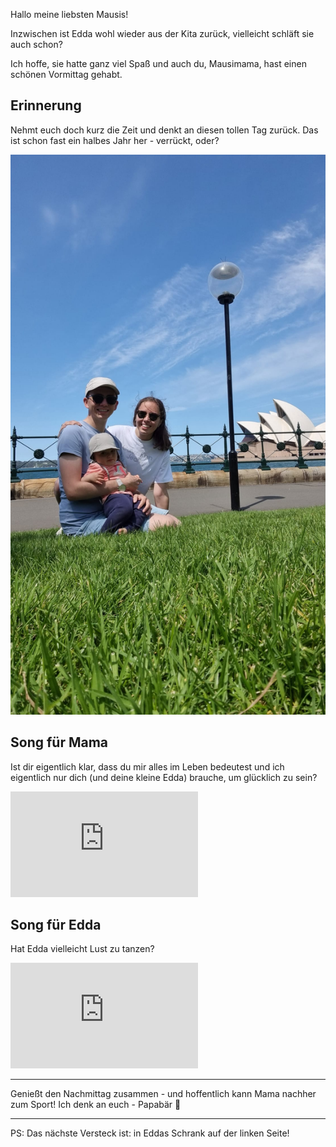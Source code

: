 Hallo meine liebsten Mausis!

Inzwischen ist Edda wohl wieder aus der Kita zurück, vielleicht schläft sie auch schon?

Ich hoffe, sie hatte ganz viel Spaß und auch du, Mausimama, hast einen schönen Vormittag gehabt.

## Erinnerung

Nehmt euch doch kurz die Zeit und denkt an diesen tollen Tag zurück. Das ist schon fast ein halbes Jahr her - verrückt, oder?

![Bild](./Sydney.jpg)

## Song für Mama

Ist dir eigentlich klar, dass du mir alles im Leben bedeutest und ich eigentlich nur dich (und deine kleine Edda) brauche, um glücklich zu sein?

<iframe width="300" height="169" src="https://www.youtube.com/embed/AWOhx6R6Rhg?si=MXpjjAVQmrww4gC4" title="YouTube video player" frameborder="0" allow="accelerometer; autoplay; clipboard-write; encrypted-media; gyroscope; picture-in-picture; web-share" referrerpolicy="strict-origin-when-cross-origin" allowfullscreen></iframe>


## Song für Edda
Hat Edda vielleicht Lust zu tanzen? 

<iframe width="300" height="169" src="https://www.youtube.com/embed/epux_7utGkY?si=dOn4BM1DZovCU6DQ" title="YouTube video player" frameborder="0" allow="accelerometer; autoplay; clipboard-write; encrypted-media; gyroscope; picture-in-picture; web-share" referrerpolicy="strict-origin-when-cross-origin" allowfullscreen></iframe>

***

Genießt den Nachmittag zusammen - und hoffentlich kann Mama nachher zum Sport!  Ich denk an euch - Papabär 🐻

*** 

PS: Das nächste Versteck ist: in Eddas Schrank auf der linken Seite!
